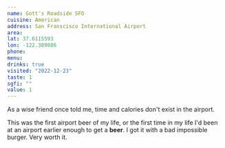 ```yaml
---
name: Gott's Roadside SFO
cuisine: American
address: San Franscisco International Airport
area: 
lat: 37.6115593
lon: -122.389886
phone: 
menu: 
drinks: true
visited: "2022-12-23"
taste: 1
sgfi: ""
value: 1
---
```


As a wise friend once told me, time and calories don't exist in the airport. 

This was the first airport beer of my life, or the first time in my life I'd been at an airport earlier enough to get a **beer**. I got it with a bad impossible burger. Very worth it. 

